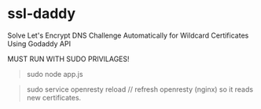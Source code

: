 # ssl-daddy
Solve Let's Encrypt DNS Challenge Automatically for Wildcard Certificates Using Godaddy API


MUST RUN WITH SUDO PRIVILAGES!

> sudo node app.js

> sudo service openresty reload // refresh openresty (nginx) so it reads new certificates.
